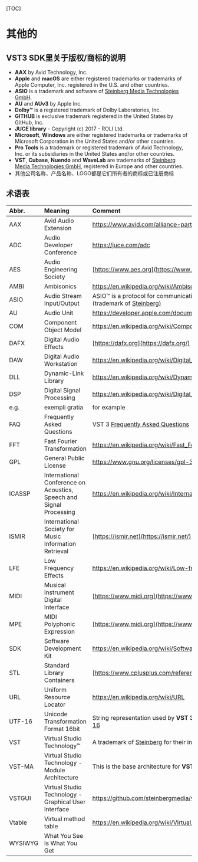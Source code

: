 [TOC]

# 其他的

## VST3 SDK里关于版权/商标的说明

- **AAX** by Avid Technology, Inc.
- **Apple** and **macOS** are either registered trademarks or trademarks of Apple Computer, Inc. registered in the U.S. and other countries.
- **ASIO** is a trademark and software of [Steinberg Media Technologies GmbH](http://www.steinberg.net/).
- **AU** and **AUv3** by Apple Inc.
- **Dolby™** is a registered trademark of Dolby Laboratories, Inc.
- **GITHUB** is exclusive trademark registered in the United States by GitHub, Inc.
- **JUCE library** - Copyright (c) 2017 - ROLI Ltd.
- **Microsoft**, **Windows** are either registered trademarks or trademarks of Microsoft Corporation in the United States and/or other countries.
- **Pro Tools** is a trademark or registered trademark of Avid Technology, Inc. or its subsidiaries in the United States and/or other countries.
- **VST**, **Cubase**, **Nuendo** and **WaveLab** are trademarks of [Steinberg Media Technologies GmbH](http://www.steinberg.net/), registered in Europe and other countries.
- 其他公司名称、产品名称、LOGO都是它们所有者的商标或已注册商标



## 术语表

| Abbr.   | Meaning                                                      | Comment                                                      |
| :------ | :----------------------------------------------------------- | :----------------------------------------------------------- |
| AAX     | Avid Audio Extension                                         | <https://www.avid.com/alliance-partner-program/aax-connectivity-toolkit> |
| ADC     | Audio Developer Conference                                   | <https://juce.com/adc>                                       |
| AES     | Audio Engineering Society                                    | [https://www.aes.org](https://www.aes.org/)                  |
| AMBI    | Ambisonics                                                   | <https://en.wikipedia.org/wiki/Ambisonics>                   |
| ASIO    | Audio Stream Input/Output                                    | ASIO™ is a protocol for communication between a software application and a computer's sound card (trademark of [Steinberg)](http://www.steinberg.net/en/home.html) |
| AU      | Audio Unit                                                   | <https://developer.apple.com/documentation/audiounit>        |
| COM     | Component Object Model                                       | <https://en.wikipedia.org/wiki/Component_Object_Model>       |
| DAFX    | Digital Audio Effects                                        | [https://dafx.org](https://dafx.org/)                        |
| DAW     | Digital Audio Workstation                                    | <https://en.wikipedia.org/wiki/Digital_audio_workstation>    |
| DLL     | Dynamic-Link Library                                         | <https://en.wikipedia.org/wiki/Dynamic-link_library>         |
| DSP     | Digital Signal Processing                                    | <https://en.wikipedia.org/wiki/Digital_signal_processing>    |
| e.g.    | exempli gratia                                               | for example                                                  |
| FAQ     | Frequently Asked Questions                                   | VST 3 [Frequently Asked Questions](https://developer.steinberg.help/display/VST/Frequently+Asked+Questions) |
| FFT     | Fast Fourier Transformation                                  | <https://en.wikipedia.org/wiki/Fast_Fourier_transform>       |
| GPL     | General Public License                                       | <https://www.gnu.org/licenses/gpl-3.0.en.html>               |
| ICASSP  | International Conference on Acoustics, Speech and Signal Processing | <https://en.wikipedia.org/wiki/International_Conference_on_Acoustics,_Speech,_and_Signal_Processing> |
| ISMIR   | International Society for Music Information Retrieval        | [https://ismir.net](https://ismir.net/)                      |
| LFE     | Low Frequency Effects                                        | <https://en.wikipedia.org/wiki/Low-frequency_effects>        |
| MIDI    | Musical Instrument Digital Interface                         | [https://www.midi.org](https://www.midi.org/)                |
| MPE     | MIDI Polyphonic Expression                                   | [https://www.midi.org](https://www.midi.org/)                |
| SDK     | Software Development Kit                                     | <https://en.wikipedia.org/wiki/Software_development_kit>     |
| STL     | Standard Library Containers                                  | [https://www.cplusplus.com/reference/stl/](http://www.cplusplus.com/reference/stl/) |
| URL     | Uniform Resource Locator                                     | <https://en.wikipedia.org/wiki/URL>                          |
| UTF-16  | Unicode Transformation Format 16bit                          | String representation used by **VST 3** for exchanging with the host.<https://en.wikipedia.org/wiki/UTF-16> |
| VST     | Virtual Studio Technology™                                   | A trademark of [Steinberg](http://www.steinberg.net/en/home.html) for their interface standard for integrating software plug-ins with DAWs. |
| VST-MA  | Virtual Studio Technology - Module Architecture              | This is the base architecture for **VST 3**                  |
| VSTGUI  | Virtual Studio Technology - Graphical User Interface         | <https://github.com/steinbergmedia/vstgui>                   |
| Vtable  | Virtual method table                                         | <https://en.wikipedia.org/wiki/Virtual_method_table>         |
| WYSIWYG | What You See Is What You Get                                 |                                                              |